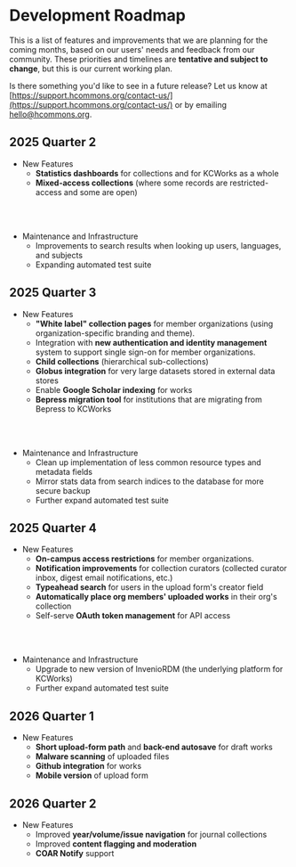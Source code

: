 # Development Roadmap

This is a list of features and improvements that we are planning for the coming months, based on our users' needs and feedback from our community. These priorities and timelines are **tentative and subject to change**, but this is our current working plan.

Is there something you'd like to see in a future release? Let us know at [https://support.hcommons.org/contact-us/](https://support.hcommons.org/contact-us/) or by emailing [hello@hcommons.org](mailto:hello@hcommons.org).


## 2025 Quarter 2

- New Features
    - **Statistics dashboards** for collections and for KCWorks as a whole
    - **Mixed-access collections** (where some records are restricted-access and some are open)
<br/>
<br/>

- Maintenance and Infrastructure
    - Improvements to search results when looking up users, languages, and subjects
    - Expanding automated test suite

## 2025 Quarter 3

- New Features
    - **"White label" collection pages** for member organizations (using organization-specific branding and theme).
    - Integration with **new authentication and identity management** system to support single sign-on for member organizations.
    - **Child collections** (hierarchical sub-collections)
    - **Globus integration** for very large datasets stored in external data stores
    - Enable **Google Scholar indexing** for works
    - **Bepress migration tool** for institutions that are migrating from Bepress to KCWorks
<br/>
<br/>

- Maintenance and Infrastructure
    - Clean up implementation of less common resource types and metadata fields
    - Mirror stats data from search indices to the database for more secure backup
    - Further expand automated test suite

## 2025 Quarter 4

- New Features
    - **On-campus access restrictions** for member organizations.
    - **Notification improvements** for collection curators (collected curator inbox, digest email notifications, etc.)
    - **Typeahead search** for users in the upload form's creator field
    - **Automatically place org members' uploaded works** in their org's collection
    - Self-serve **OAuth token management** for API access
<br/>
<br/>

- Maintenance and Infrastructure
    - Upgrade to new version of InvenioRDM (the underlying platform for KCWorks)
    - Further expand automated test suite

## 2026 Quarter 1

- New Features
    - **Short upload-form path** and **back-end autosave** for draft works
    - **Malware scanning** of uploaded files
    - **Github integration** for works
    - **Mobile version** of upload form

## 2026 Quarter 2

- New Features
    - Improved **year/volume/issue navigation** for journal collections
    - Improved **content flagging and moderation**
    - **COAR Notify** support